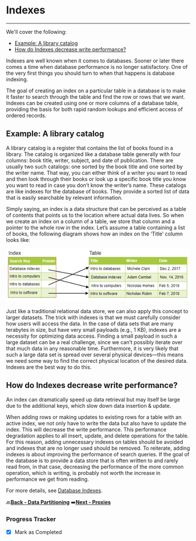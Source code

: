 # Indexes
-------------------------------------------------

We'll cover the following:
* [Example: A library catalog](#example-a-library-catalog)
* [How do Indexes decrease write performance?](#how-do-indexes-decrease-write-performance)

Indexes are well known when it comes to databases. Sooner or later there comes a time when database 
performance is no longer satisfactory. One of the very first things you should turn to when that happens is 
database indexing.

The goal of creating an index on a particular table in a database is to make it faster to search through the 
table and find the row or rows that we want. Indexes can be created using one or more columns of a database 
table, providing the basis for both rapid random lookups and efficient access of ordered records.

## Example: A library catalog

A library catalog is a register that contains the list of books found in a library. The catalog is organized like a 
database table generally with four columns: book title, writer, subject, and date of publication. There are 
usually two such catalogs: one sorted by the book title and one sorted by the writer name. That way, you can 
either think of a writer you want to read and then look through their books or look up a specific book title you 
know you want to read in case you don’t know the writer’s name. These catalogs are like indexes for the 
database of books. They provide a sorted list of data that is easily searchable by relevant information.

Simply saying, an index is a data structure that can be perceived as a table of contents that points us to the 
location where actual data lives. So when we create an index on a column of a table, we store that column 
and a pointer to the whole row in the index. Let’s assume a table containing a list of books, the following 
diagram shows how an index on the ‘Title’ column looks like:

![index-example](assets/index-example.PNG)

Just like a traditional relational data store, we can also apply this concept to larger datasets. The trick with 
indexes is that we must carefully consider how users will access the data. In the case of data sets that are 
many terabytes in size, but have very small payloads (e.g., 1 KB), indexes are a necessity for optimizing data 
access. Finding a small payload in such a large dataset can be a real challenge, since we can’t possibly iterate 
over that much data in any reasonable time. Furthermore, it is very likely that such a large data set is spread 
over several physical devices—this means we need some way to find the correct physical location of the 
desired data. Indexes are the best way to do this.

## How do Indexes decrease write performance?

An index can dramatically speed up data retrieval but may itself be large due to the additional keys, which 
slow down data insertion & update.

When adding rows or making updates to existing rows for a table with an active index, we not only have to 
write the data but also have to update the index. This will decrease the write performance. This performance 
degradation applies to all insert, update, and delete operations for the table. For this reason, adding 
unnecessary indexes on tables should be avoided and indexes that are no longer used should be removed. To 
reiterate, adding indexes is about improving the performance of search queries. If the goal of the database is 
to provide a data store that is often written to and rarely read from, in that case, decreasing the performance 
of the more common operation, which is writing, is probably not worth the increase in performance we get 
from reading.

For more details, see [Database Indexes](https://en.wikipedia.org/wiki/Database_index).

:back:[**Back - Data Partitioning**](../004_Data_Partitioning/README.md)
:arrow_right:[**Next - Proxies**](../006_Proxies/README.md)

### Progress Tracker

- [x] Mark as Completed
